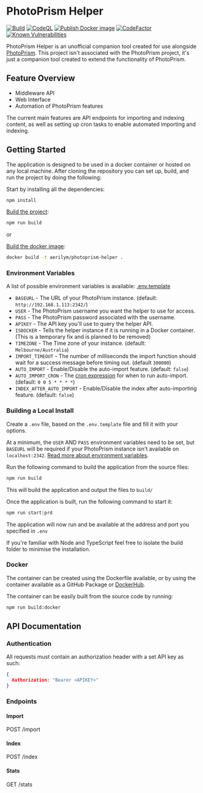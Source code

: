 # PhotoPrism Helper

[![Build](https://github.com/Aerilym/photoprism-helper/actions/workflows/build.yml/badge.svg)](https://github.com/Aerilym/photoprism-helper/actions/workflows/build.yml)
[![CodeQL](https://github.com/Aerilym/photoprism-helper/actions/workflows/codeql-analysis.yml/badge.svg)](https://github.com/Aerilym/photoprism-helper/actions/workflows/codeql-analysis.yml)
[![Publish Docker image](https://github.com/Aerilym/photoprism-helper/actions/workflows/docker-image.yml/badge.svg)](https://github.com/Aerilym/photoprism-helper/actions/workflows/docker-image.yml)
[![CodeFactor](https://www.codefactor.io/repository/github/aerilym/photoprism-helper/badge)](https://www.codefactor.io/repository/github/aerilym/photoprism-helper)
[![Known Vulnerabilities](https://snyk.io/test/github/aerilym/photoprism-helper/badge.svg)](https://snyk.io/test/github/aerilym/photoprism-helper)

PhotoPrism Helper is an unofficial companion tool created for use alongside [PhotoPrism](https://www.github.com/photoprism/photoprism). This project isn't associated with the PhotoPrism project, it's just a companion tool created to extend the functionality of PhotoPrism.

## Feature Overview

- Middleware API
- Web Interface
- Automation of PhotoPrism features

The current main features are API endpoints for importing and indexing content, as well as setting up cron tasks to enable automated importing and indexing.

## Getting Started

The application is designed to be used in a docker container or hosted on any local machine. After cloning the repository you can set up, build, and run the project by doing the following:

Start by installing all the dependencies:

```bash
npm install
```

[Build the project](#building-a-local-install):

```bash
npm run build
```

or

[Build the docker image](#docker):

```bash
docker build -t aerilym/photoprism-helper .
```

### Environment Variables

A list of possible environment variables is available: [.env.template](.env.template)

- `BASEURL` - The URL of your PhotoPrism instance. (default: `http://192.168.1.113:2342/`)
- `USER` - The PhotoPrism username you want the helper to use for access.
- `PASS` - The PhotoPrism password associated with the username.
- `APIKEY` - The API key you'll use to query the helper API.
- `ISDOCKER` - Tells the helper instance if it is running in a Docker container. (This is a temporary fix and is planned to be removed)
- `TIMEZONE` - The Time zone of your instance. (default: `Melbourne/Australia`)
- `IMPORT_TIMEOUT` - The number of milliseconds the import function should wait for a success message before timing out. (default `300000`)
- `AUTO_IMPORT` - Enable/Disable the auto-import feature. (default: `false`)
- `AUTO_IMPORT_CRON` - The [cron expression](https://www.npmjs.com/package/node-cron) for when to run auto-import. (default: `0 0 5 * * * *`)
- `INDEX_AFTER_AUTO_IMPORT` - Enable/Disable the index after auto-importing feature. (default: `false`)

### Building a Local Install

Create a `.env` file, based on the `.env.template` file and fill it with your options.

At a minimum, the `USER` AND `PASS` environment variables need to be set, but `BASEURL` will be required if your PhotoPrism instance isn't available on `localhost:2342`. [Read more about environment variables](#Environment-Variables).

Run the following command to build the application from the source files:

```bash
npm run build
```

This will build the application and output the files to `build/`

Once the application is built, run the following command to start it:

```bash
npm run start:prd
```

The application will now run and be available at the address and port you specified in `.env`

If you're familiar with Node and TypeScript feel free to isolate the build folder to minimise the installation.

### Docker

The container can be created using the Dockerfile available, or by using the container available as a GitHub Package or [DockerHub](https://hub.docker.com/repository/docker/aerilym/photoprism-helper/).

The container can be easily built from the source code by running:

```bash
npm run build:docker
```

## API Documentation

### Authentication

All requests must contain an authorization header with a set API key as such:

```json
{
  Authorization: "Bearer <APIKEY>"
}
```

### Endpoints

#### Import

POST /import

#### Index

POST /index

#### Stats

GET /stats
